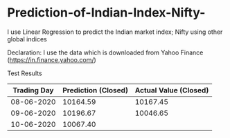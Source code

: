 # Prediction-of-Indian-Index-Nifty-
I use Linear Regression to predict the Indian market index; Nifty using other global indices 

Declaration: I use the data which is downloaded from Yahoo Finance (https://in.finance.yahoo.com/)

Test Results

| Trading Day | Prediction (Closed) | Actual Value (Closed) |
| ----------- | ------------------- | --------------------- |
| 08-06-2020 | 10164.59 | 10167.45 |
| 09-06-2020 | 10196.67 | 10046.65 |
| 10-06-2020 | 10067.40 | |
